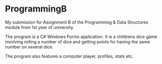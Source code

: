 # ProgrammingB

My submission for Assignment B of the Programming & Data Structures module from 1st year of university.

The program is a C# Windows Forms application. It is a childrens dice game involving rolling a number of dice and getting points for having the same number on several dice.

The program also features a computer player, profiles, stats etc.
